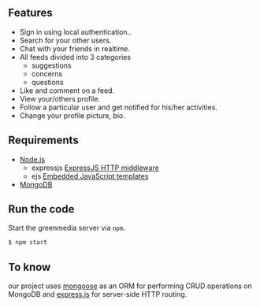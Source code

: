 ## Features

- Sign in using local authentication..
- Search for your other users.
- Chat with your friends in realtime.
- All feeds divided into 3 categories
  - suggestions
  - concerns
  - questions
- Like and comment on a feed.
- View your/others profile.
- Follow a particular user and get notified for his/her activities.
- Change your profile picture, bio.

## Requirements

- [Node.js](https://nodejs.org)
  - expressjs [ExpressJS HTTP middleware](https://npmjs.org/package/express)
  - ejs [Embedded JavaScript templates](https://npmjs.org/package/ejs)
- [MongoDB](http://mongodb.org)

## Run the code

Start the greenmedia server via `npm`.

```bash
$ npm start
```

## To know

our project uses [mongoose](https://npmjs.org/package/mongoose) as an ORM for performing CRUD operations on MongoDB and [express.js](https://npmjs.com/package/express) for server-side HTTP routing.